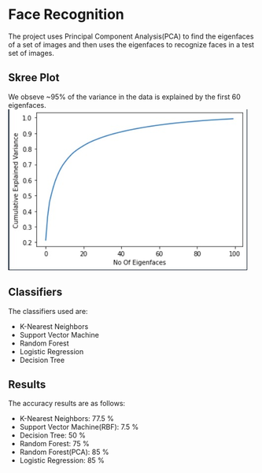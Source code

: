 # Face Recognition
The project uses Principal Component Analysis(PCA) to find the eigenfaces of a set of images and then uses the eigenfaces to recognize faces in a test set of images.   

## Skree Plot
We obseve ~95% of the variance in the data is explained by the first 60 eigenfaces.
![Skree Plot](./skree.jpeg)

## Classifiers
The classifiers used are:
- K-Nearest Neighbors
- Support Vector Machine
- Random Forest
- Logistic Regression
- Decision Tree

## Results
The accuracy results are as follows:
- K-Nearest Neighbors: 77.5 %
- Support Vector Machine(RBF): 7.5 % 
- Decision Tree: 50 %
- Random Forest: 75 %
- Random Forest(PCA): 85 %
- Logistic Regression: 85 %

